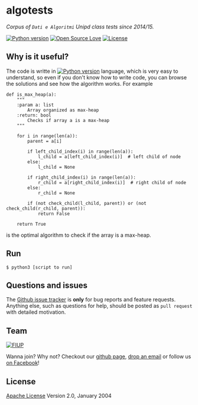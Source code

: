 # algotests

*Corpus of `Dati e Algoritmi` Unipd class tests since 2014/15.*

[![Python version](https://img.shields.io/badge/Python-3.5-blue.svg)](https://www.python.org/download/releases/3.4.0/) [![Open Source Love](https://badges.frapsoft.com/os/v1/open-source.svg?v=103)](https://opensource.org/licenses/Apache-2.0) [![License](https://img.shields.io/badge/license-Apache%202.0-blue.svg)](https://www.apache.org/licenses/LICENSE-2.0)

## Why is it useful?
The code is writte in [![Python version](https://img.shields.io/badge/Python-3.5-blue.svg)](https://www.python.org/download/releases/3.4.0/) language, which is very easy to understand, so even if you don't know how to write code, you can browse the solutions and see how the algorithm works. For example
```shell
def is_max_heap(a):
    """
    :param a: list
        Array organized as max-heap
    :return: bool
        Checks if array a is a max-heap
    """

    for i in range(len(a)):
        parent = a[i]

        if left_child_index(i) in range(len(a)):
            l_child = a[left_child_index(i)]  # left child of node
        else:
            l_child = None

        if right_child_index(i) in range(len(a)):
            r_child = a[right_child_index(i)]  # right child of node
        else:
            r_child = None

        if (not check_child(l_child, parent)) or (not check_child(r_child, parent)):
            return False

    return True
```
is the optimal algorithm to check if the array is a max-heap.


## Run
```shell
$ python3 [script to run]
```


## Questions and issues
The [Github issue tracker](https://github.com/FIUP/algotests/issues) is **only** for bug reports and feature requests. Anything else, such as questions for help, should be posted as `pull request` with detailed motivation.


## Team
[![FIUP](https://avatars2.githubusercontent.com/u/8012686?v=3&s=200)](https://github.com/orgs/FIUP/people)

Wanna join? Why not? Checkout our [github page](https://github.com/FIUP), [drop an email](mailto:fiup.unipd@gmail.com) or follow us [on Facebook](https://www.facebook.com/groups/fiupd/)!


## License
[Apache License](http://www.apache.org/licenses/LICENSE-2.0) Version 2.0, January 2004
